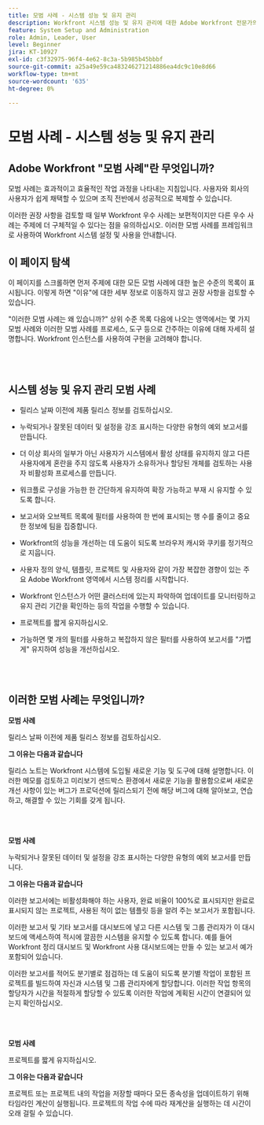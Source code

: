 ```yaml
---
title: 모범 사례 - 시스템 성능 및 유지 관리
description: Workfront 시스템 성능 및 유지 관리에 대한 Adobe Workfront 전문가의 모범 사례 권장 사항을 살펴보십시오.
feature: System Setup and Administration
role: Admin, Leader, User
level: Beginner
jira: KT-10927
exl-id: c3f32975-96f4-4e62-8c3a-5b985b45bbbf
source-git-commit: a25a49e59ca483246271214886ea4dc9c10e8d66
workflow-type: tm+mt
source-wordcount: '635'
ht-degree: 0%

---
```


# 모범 사례 - 시스템 성능 및 유지 관리

## Adobe Workfront &quot;모범 사례&quot;란 무엇입니까?

모범 사례는 효과적이고 효율적인 작업 과정을 나타내는 지침입니다. 사용자와 회사의 사용자가 쉽게 채택할 수 있으며 조직 전반에서 성공적으로 복제할 수 있습니다.

이러한 권장 사항을 검토할 때 일부 Workfront 우수 사례는 보편적이지만 다른 우수 사례는 주제에 더 구체적일 수 있다는 점을 유의하십시오. 이러한 모범 사례를 프레임워크로 사용하여 Workfront 시스템 설정 및 사용을 안내합니다.

## 이 페이지 탐색

이 페이지를 스크롤하면 먼저 주제에 대한 모든 모범 사례에 대한 높은 수준의 목록이 표시됩니다. 이렇게 하면 &quot;이유&quot;에 대한 세부 정보로 이동하지 않고 권장 사항을 검토할 수 있습니다.

&quot;이러한 모범 사례는 왜 있습니까?&quot; 상위 수준 목록 다음에 나오는 영역에서는 몇 가지 모범 사례와 이러한 모범 사례를 프로세스, 도구 등으로 간주하는 이유에 대해 자세히 설명합니다. Workfront 인스턴스를 사용하여 구현을 고려해야 합니다.

</br>
</br>

## 시스템 성능 및 유지 관리 모범 사례

* 릴리스 날짜 이전에 제품 릴리스 정보를 검토하십시오.

* 누락되거나 잘못된 데이터 및 설정을 강조 표시하는 다양한 유형의 예외 보고서를 만듭니다.

* 더 이상 회사의 일부가 아닌 사용자가 시스템에서 활성 상태를 유지하지 않고 다른 사용자에게 혼란을 주지 않도록 사용자가 소유하거나 할당된 개체를 검토하는 사용자 비활성화 프로세스를 만듭니다.

* 워크플로 구성을 가능한 한 간단하게 유지하여 확장 가능하고 부재 시 유지할 수 있도록 합니다.

* 보고서와 오브젝트 목록에 필터를 사용하여 한 번에 표시되는 행 수를 줄이고 중요한 정보에 팀을 집중합니다.

* Workfront의 성능을 개선하는 데 도움이 되도록 브라우저 캐시와 쿠키를 정기적으로 지웁니다.

* 사용자 정의 양식, 템플릿, 프로젝트 및 사용자와 같이 가장 복잡한 경향이 있는 주요 Adobe Workfront 영역에서 시스템 정리를 시작합니다.

* Workfront 인스턴스가 어떤 클러스터에 있는지 파악하여 업데이트를 모니터링하고 유지 관리 기간을 확인하는 등의 작업을 수행할 수 있습니다.

* 프로젝트를 짧게 유지하십시오.

* 가능하면 몇 개의 필터를 사용하고 복잡하지 않은 필터를 사용하여 보고서를 &quot;가볍게&quot; 유지하여 성능을 개선하십시오.

</br>
</br>

## 이러한 모범 사례는 무엇입니까?

**모범 사례**

릴리스 날짜 이전에 제품 릴리스 정보를 검토하십시오.



**그 이유는 다음과 같습니다**

릴리스 노트는 Workfront 시스템에 도입될 새로운 기능 및 도구에 대해 설명합니다. 이러한 메모를 검토하고 미리보기 샌드박스 환경에서 새로운 기능을 활용함으로써 새로운 개선 사항이 있는 버그가 프로덕션에 릴리스되기 전에 해당 버그에 대해 알아보고, 연습하고, 해결할 수 있는 기회를 갖게 됩니다.

</br>
</br>

**모범 사례**

누락되거나 잘못된 데이터 및 설정을 강조 표시하는 다양한 유형의 예외 보고서를 만듭니다.



**그 이유는 다음과 같습니다**

이러한 보고서에는 비활성화해야 하는 사용자, 완료 비율이 100%로 표시되지만 완료로 표시되지 않는 프로젝트, 사용된 적이 없는 템플릿 등을 알려 주는 보고서가 포함됩니다.



이러한 보고서 및 기타 보고서를 대시보드에 넣고 다른 시스템 및 그룹 관리자가 이 대시보드에 액세스하여 적시에 깔끔한 시스템을 유지할 수 있도록 합니다. 예를 들어 Workfront 정리 대시보드 및 Workfront 사용 대시보드에는 만들 수 있는 보고서 예가 포함되어 있습니다.



이러한 보고서를 적어도 분기별로 점검하는 데 도움이 되도록 분기별 작업이 포함된 프로젝트를 빌드하여 자신과 시스템 및 그룹 관리자에게 할당합니다. 이러한 작업 항목의 할당자가 시간을 적절하게 할당할 수 있도록 이러한 작업에 계획된 시간이 연결되어 있는지 확인하십시오.

</br>
</br>

**모범 사례**

프로젝트를 짧게 유지하십시오.



**그 이유는 다음과 같습니다**

프로젝트 또는 프로젝트 내의 작업을 저장할 때마다 모든 종속성을 업데이트하기 위해 타임라인 계산이 실행됩니다. 프로젝트의 작업 수에 따라 재계산을 실행하는 데 시간이 오래 걸릴 수 있습니다.

